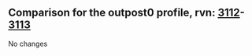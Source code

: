 ## Comparison for the outpost0 profile, rvn: [3112](https://github.com/PRO100KatYT/FortniteProfileRevisions/tree/main/profiles/outpost0/3112%20outpost0.json)-[3113](https://github.com/PRO100KatYT/FortniteProfileRevisions/tree/main/profiles/outpost0/3113%20outpost0.json)

No changes
